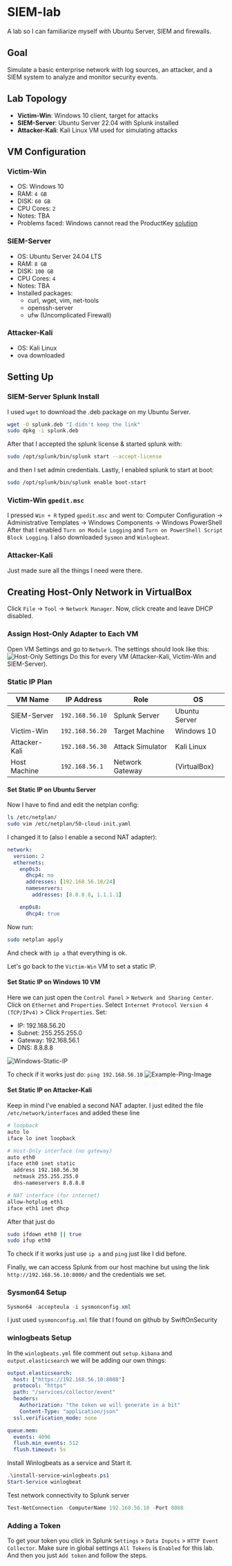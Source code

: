 # SIEM-lab
A lab so I can familiarize myself with Ubuntu Server, SIEM and firewalls.

## Goal

Simulate a basic enterprise network with log sources, an attacker, and a SIEM system to analyze and monitor security events.

## Lab Topology

- **Victim-Win**: Windows 10 client, target for attacks
- **SIEM-Server**: Ubuntu Server 22.04 with Splunk installed
- **Attacker-Kali**: Kali Linux VM used for simulating attacks

## VM Configuration

### Victim-Win
- OS: Windows 10
- RAM: `4 GB`
- DISK: `60 GB`
- CPU Cores: `2`
- Notes: TBA
- Problems faced: Windows cannot read the ProductKey [solution](https://www.reddit.com/r/virtualbox/comments/1c1o605/error_installing_windows_windows_cannot_read_the/)

### SIEM-Server
- OS: Ubuntu Server 24.04 LTS
- RAM: `8 GB`
- DISK: `100 GB`
- CPU Cores: `4`
- Notes: TBA
- Installed packages:
  - curl, wget, vim, net-tools
  - openssh-server
  - ufw (Uncomplicated Firewall)

### Attacker-Kali
- OS: Kali Linux
- ova downloaded

## Setting Up

### SIEM-Server Splunk Install

I used `wget` to download the .deb package on my Ubuntu Server.
```bash
wget -O splunk.deb "I didn't keep the link"
sudo dpkg -i splunk.deb
```
After that I accepted the splunk license & started splunk with:
```bash
sudo /opt/splunk/bin/splunk start --accept-license
```
and then I set admin credentials.
Lastly, I enabled splunk to start at boot:
```bash
sudo /opt/splunk/bin/splunk enable boot-start
```

### Victim-Win `gpedit.msc`

I pressed `Win + R` typed `gpedit.msc` and went to:
Computer Configuration → Administrative Templates → Windows Components → Windows PowerShell
After that I enabled `Turn on Module Logging` and `Turn on PowerShell Script Block Logging`.
I also downloaded `Sysmon` and `Winlogbeat`.

### Attacker-Kali

Just made sure all the things I need were there.

## Creating Host-Only Network in VirtualBox

Click `File` → `Tool` → `Network Manager`. Now, click create and leave DHCP disabled.

### Assign Host-Only Adapter to Each VM

Open VM Settings and go to `Network`.
The settings should look like this: 
<img title="Host-Only Adapter" alt="Host-Only Settings" src="/images/host-only.png">
Do this for every VM (Attacker-Kali, Victim-Win and SIEM-Server).

### Static IP Plan

| VM Name       | IP Address      | Role             | OS            |
| ------------- | --------------- | ---------------- | ------------- |
| SIEM-Server   | `192.168.56.10` | Splunk Server    | Ubuntu Server |
| Victim-Win    | `192.168.56.20` | Target Machine   | Windows 10    |
| Attacker-Kali | `192.168.56.30` | Attack Simulator | Kali Linux    |
| Host Machine  | `192.168.56.1`  | Network Gateway  | (VirtualBox)  |

#### Set Static IP on Ubuntu Server

Now I have to find and edit the netplan config:
```bash
ls /etc/netplan/
sudo vim /etc/netplan/50-cloud-init.yaml
```
I changed it to (also I enable a second NAT adapter):
```yaml
network:
  version: 2
  ethernets:
    enp0s3:
      dhcp4: no
      addresses: [192.168.56.10/24]
      nameservers:
        addresses: [8.8.8.8, 1.1.1.1]

    enp0s8:
      dhcp4: true
```
Now run: 
```bash
sudo netplan apply
```
And check with `ip a` that everything is ok.

Let's go back to the `Victim-Win` VM to set a static IP.

#### Set Static IP on Windows 10 VM

Here we can just open the `Control Panel` > `Network and Sharing Center`. Click on `Ethernet` and `Properties`. Select `Internet Protocol Version 4 (TCP/IPv4)` > Click `Properties`.
Set:
- IP: 192.168.56.20
- Subnet: 255.255.255.0
- Gateway: 192.168.56.1
- DNS: 8.8.8.8
<img title="Windows IP Settings" alt="Windows-Static-IP" src="/images/win-static-ip.png">

To check if it works just do: `ping 192.168.56.10`
<img title="Example Ping" alt="Example-Ping-Image" src="/images/example_ping.png">


#### Set Static IP on Attacker-Kali

Keep in mind I've enabled a second NAT adapter.
I just edited the file `/etc/network/interfaces` and added these line
```bash
# loopback
auto lo
iface lo inet loopback

# Host-Only interface (no gateway)
auto eth0
iface eth0 inet static
  address 192.168.56.30
  netmask 255.255.255.0
  dns-nameservers 8.8.8.8

# NAT interface (for internet)
allow-hotplug eth1
iface eth1 inet dhcp
```

After that just do
```bash
sudo ifdown eth0 || true
sudo ifup eth0
```

To check if it works just use `ip a` and `ping` just like I did before.

Finally, we can access Splunk from our host machine but using the link `http://192.168.56.10:8000/` and the credentials we set.

### Sysmon64 Setup

```ps1
Sysmon64 -accepteula -i sysmonconfig.xml
```

I just used `sysmonconfig.xml` file that I found on github by SwiftOnSecurity

### winlogbeats Setup

In the `winlogbeats.yml` file comment out `setup.kibana` and `output.elasticsearch` we will be adding our own things:
```yaml
output.elasticsearch:
  host: ["https://192.168.56.10:8088"]
  protocol: "https"
  path: "/services/collector/event"
  headers:
    Authorization: "the token we will generate in a bit"
    Content-Type: "application/json"
  ssl.verification_mode: none

queue.mem:
  events: 4096
  flush.min_events: 512
  flush.timeout: 5s
```

Install Winlogbeats as a service and Start it.
```ps1
.\install-service-winlogbeats.ps1
Start-Service winlogbeat
```

Test network connectivity to Splunk server
```ps1
Test-NetConnection -ComputerName 192.168.56.10 -Port 8088
```

### Adding a Token 

To get your token you click in Splunk `Settings` > `Data Inputs` > `HTTP Event Collector`. Make sure in global settings `All Tokens` is `Enabled` for this lab.
And then you just `Add token` and follow the steps.

